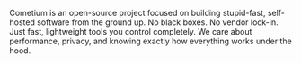 Cometium is an open-source project focused on building stupid-fast, self-hosted software from the ground up. No black boxes. No vendor lock-in. Just fast, lightweight tools you control completely. We care about performance, privacy, and knowing exactly how everything works under the hood.
